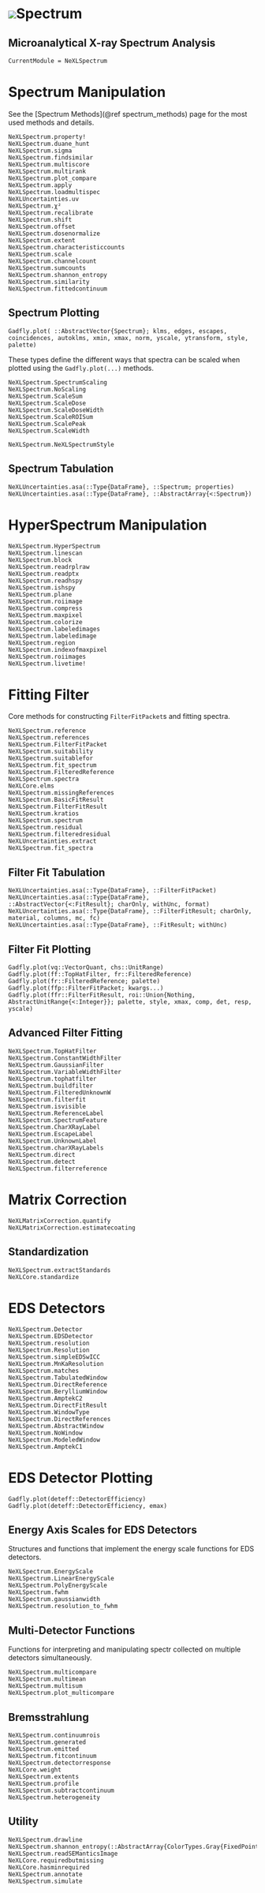 # ![](NeXL_sm.png)Spectrum
## Microanalytical X-ray Spectrum Analysis
```@meta
CurrentModule = NeXLSpectrum
```

# Spectrum Manipulation
See the [Spectrum Methods](@ref spectrum_methods) page for the most used methods and details.
```@docs
NeXLSpectrum.property!
NeXLSpectrum.duane_hunt
NeXLSpectrum.sigma
NeXLSpectrum.findsimilar
NeXLSpectrum.multiscore
NeXLSpectrum.multirank 
NeXLSpectrum.plot_compare
NeXLSpectrum.apply
NeXLSpectrum.loadmultispec
NeXLUncertainties.uv
NeXLSpectrum.χ²
NeXLSpectrum.recalibrate
NeXLSpectrum.shift
NeXLSpectrum.offset
NeXLSpectrum.dosenormalize
NeXLSpectrum.extent
NeXLSpectrum.characteristiccounts
NeXLSpectrum.scale
NeXLSpectrum.channelcount
NeXLSpectrum.sumcounts
NeXLSpectrum.shannon_entropy
NeXLSpectrum.similarity
NeXLSpectrum.fittedcontinuum
```

## Spectrum Plotting
```@docs
Gadfly.plot( ::AbstractVector{Spectrum}; klms, edges, escapes, coincidences, autoklms, xmin, xmax, norm, yscale, ytransform, style, palette)
```

These types define the different ways that spectra can be scaled when plotted
using the `Gadfly.plot(...)` methods.
```@docs
NeXLSpectrum.SpectrumScaling
NeXLSpectrum.NoScaling
NeXLSpectrum.ScaleSum
NeXLSpectrum.ScaleDose
NeXLSpectrum.ScaleDoseWidth
NeXLSpectrum.ScaleROISum
NeXLSpectrum.ScalePeak
NeXLSpectrum.ScaleWidth
```

```@docs
NeXLSpectrum.NeXLSpectrumStyle
```

## Spectrum Tabulation
```@docs
NeXLUncertainties.asa(::Type{DataFrame}, ::Spectrum; properties)
NeXLUncertainties.asa(::Type{DataFrame}, ::AbstractArray{<:Spectrum})
```

# HyperSpectrum Manipulation
```@docs
NeXLSpectrum.HyperSpectrum
NeXLSpectrum.linescan
NeXLSpectrum.block
NeXLSpectrum.readrplraw
NeXLSpectrum.readptx
NeXLSpectrum.readhspy
NeXLSpectrum.ishspy
NeXLSpectrum.plane
NeXLSpectrum.roiimage
NeXLSpectrum.compress
NeXLSpectrum.maxpixel
NeXLSpectrum.colorize
NeXLSpectrum.labeledimages
NeXLSpectrum.labeledimage
NeXLSpectrum.region
NeXLSpectrum.indexofmaxpixel
NeXLSpectrum.roiimages
NeXLSpectrum.livetime!
```

# Fitting Filter
Core methods for constructing `FilterFitPacket`s and fitting spectra.
```@docs
NeXLSpectrum.reference
NeXLSpectrum.references
NeXLSpectrum.FilterFitPacket
NeXLSpectrum.suitability
NeXLSpectrum.suitablefor
NeXLSpectrum.fit_spectrum
NeXLSpectrum.FilteredReference
NeXLSpectrum.spectra
NeXLCore.elms
NeXLSpectrum.missingReferences
NeXLSpectrum.BasicFitResult
NeXLSpectrum.FilterFitResult
NeXLSpectrum.kratios
NeXLSpectrum.spectrum
NeXLSpectrum.residual
NeXLSpectrum.filteredresidual
NeXLUncertainties.extract
NeXLSpectrum.fit_spectra
```

## Filter Fit Tabulation
```@docs
NeXLUncertainties.asa(::Type{DataFrame}, ::FilterFitPacket)
NeXLUncertainties.asa(::Type{DataFrame}, ::AbstractVector{<:FitResult}; charOnly, withUnc, format)
NeXLUncertainties.asa(::Type{DataFrame}, ::FilterFitResult; charOnly, material, columns, mc, fc)
NeXLUncertainties.asa(::Type{DataFrame}, ::FitResult; withUnc)
```

## Filter Fit Plotting
```@docs
Gadfly.plot(vq::VectorQuant, chs::UnitRange)
Gadfly.plot(ff::TopHatFilter, fr::FilteredReference)
Gadfly.plot(fr::FilteredReference; palette) 
Gadfly.plot(ffp::FilterFitPacket; kwargs...)
Gadfly.plot(ffr::FilterFitResult, roi::Union{Nothing, AbstractUnitRange{<:Integer}}; palette, style, xmax, comp, det, resp, yscale)
```

## Advanced Filter Fitting
```@docs
NeXLSpectrum.TopHatFilter
NeXLSpectrum.ConstantWidthFilter
NeXLSpectrum.GaussianFilter
NeXLSpectrum.VariableWidthFilter
NeXLSpectrum.tophatfilter
NeXLSpectrum.buildfilter
NeXLSpectrum.FilteredUnknownW
NeXLSpectrum.filterfit
NeXLSpectrum.isvisible
NeXLSpectrum.ReferenceLabel
NeXLSpectrum.SpectrumFeature
NeXLSpectrum.CharXRayLabel
NeXLSpectrum.EscapeLabel
NeXLSpectrum.UnknownLabel
NeXLSpectrum.charXRayLabels
NeXLSpectrum.direct
NeXLSpectrum.detect
NeXLSpectrum.filterreference

```

# Matrix Correction
```@docs
NeXLMatrixCorrection.quantify
NeXLMatrixCorrection.estimatecoating
```

## Standardization
```@docs
NeXLSpectrum.extractStandards
NeXLCore.standardize

```

# EDS Detectors
```@docs
NeXLSpectrum.Detector
NeXLSpectrum.EDSDetector
NeXLSpectrum.resolution
NeXLSpectrum.Resolution
NeXLSpectrum.simpleEDSwICC
NeXLSpectrum.MnKaResolution
NeXLSpectrum.matches
NeXLSpectrum.TabulatedWindow
NeXLSpectrum.DirectReference
NeXLSpectrum.BerylliumWindow
NeXLSpectrum.AmptekC2
NeXLSpectrum.DirectFitResult
NeXLSpectrum.WindowType
NeXLSpectrum.DirectReferences
NeXLSpectrum.AbstractWindow
NeXLSpectrum.NoWindow
NeXLSpectrum.ModeledWindow
NeXLSpectrum.AmptekC1
```

# EDS Detector Plotting
```@docs
Gadfly.plot(deteff::DetectorEfficiency)
Gadfly.plot(deteff::DetectorEfficiency, emax)
```

## Energy Axis Scales for EDS Detectors
Structures and functions that implement the energy scale functions for EDS detectors.
```@docs
NeXLSpectrum.EnergyScale
NeXLSpectrum.LinearEnergyScale
NeXLSpectrum.PolyEnergyScale
NeXLSpectrum.fwhm
NeXLSpectrum.gaussianwidth
NeXLSpectrum.resolution_to_fwhm
```

## Multi-Detector Functions
Functions for interpreting and manipulating spectr collected on multiple detectors simultaneously.
```@docs
NeXLSpectrum.multicompare
NeXLSpectrum.multimean
NeXLSpectrum.multisum
NeXLSpectrum.plot_multicompare
```

## Bremsstrahlung
```@docs
NeXLSpectrum.continuumrois
NeXLSpectrum.generated
NeXLSpectrum.emitted
NeXLSpectrum.fitcontinuum
NeXLSpectrum.detectorresponse
NeXLCore.weight
NeXLSpectrum.extents
NeXLSpectrum.profile
NeXLSpectrum.subtractcontinuum
NeXLSpectrum.heterogeneity
```

## Utility
```@docs
NeXLSpectrum.drawline
NeXLSpectrum.shannon_entropy(::AbstractArray{ColorTypes.Gray{FixedPointNumbers.N0f8}})
NeXLSpectrum.readSEManticsImage
NeXLCore.requiredbutmissing
NeXLCore.hasminrequired
NeXLSpectrum.annotate
NeXLSpectrum.simulate
```